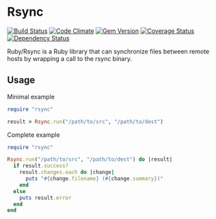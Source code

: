 # Rsync

[![Build Status](https://travis-ci.org/jbussdieker/ruby-rsync.png?branch=master)](https://travis-ci.org/jbussdieker/ruby-rsync)
[![Code Climate](https://codeclimate.com/github/jbussdieker/ruby-rsync.png)](https://codeclimate.com/github/jbussdieker/ruby-rsync)
[![Gem Version](https://badge.fury.io/rb/rsync.png)](http://badge.fury.io/rb/rsync)
[![Coverage Status](https://coveralls.io/repos/jbussdieker/ruby-rsync/badge.png)](https://coveralls.io/r/jbussdieker/ruby-rsync)
[![Dependency Status](https://gemnasium.com/jbussdieker/ruby-rsync.svg)](https://gemnasium.com/jbussdieker/ruby-rsync)

Ruby/Rsync is a Ruby library that can synchronize files between remote hosts by wrapping a call to the rsync binary.

## Usage

Minimal example
```ruby
require "rsync"

result = Rsync.run("/path/to/src", "/path/to/dest")
```

Complete example
```ruby
require "rsync"

Rsync.run("/path/to/src", "/path/to/dest") do |result|
  if result.success?
    result.changes.each do |change|
      puts "#{change.filename} (#{change.summary})"
    end
  else
    puts result.error
  end
end
```
